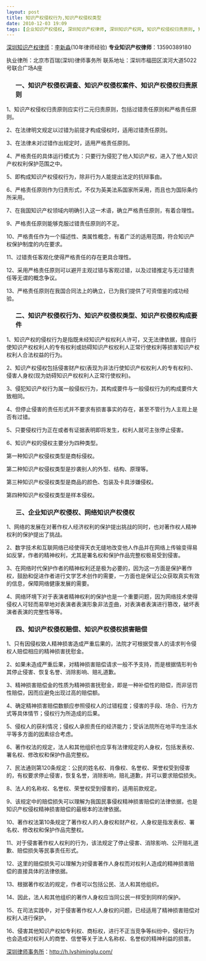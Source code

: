 ```yaml
---
layout: post
title: 知识产权侵权行为,知识产权侵权类型
date: 2010-12-03 19:09
tags: [企业知识产权侵权, 深圳知识产权律师, 深圳知识产权网, 知识产权侵权归责原则, 知识产权侵权损害赔偿, 知识产权侵权构成要件, 知识产权侵权案件, 知识产权侵权调查, 知识产权侵权赔偿, 网络知识产权侵权]
---
```

<a href="http://h.lvshiminglu.com/law/category/ipr" target="_blank">深圳知识产权律师</a>：<a href="http://h.lvshiminglu.com/ask" target="_blank">李新淼</a>(10年律师经验)
<strong>专业知识产权律师</strong>：13590389180

执业律所：北京市百瑞(深圳)律师事务所
联系地址：深圳市福田区滨河大道5022号联合广场A座
<ol>
<h3>一、知识产权侵权调查、知识产权侵权案件、知识产权侵权归责原则</h3>
</ol>
1、知识产权侵权归责原则应实行二元归责原则，包括过错责任原则和严格责任原则。

2、在法律明文规定以过错为前提才构成侵权时，适用过错责任原则。

3、在法律未对过错作出规定时，适用严格责任原则。

4、严格责任的具体运行模式为：只要行为侵犯了他人知识产权，进入了他人知识产权权利保护范围之中。

5、即构成知识产权侵权行为，除非行为人能提出法定的抗辩事由。

6、严格责任原则作为归责形式，不仅为英美法系国家所采用，而且也为国际条约所采用。

7、在我国知识产权领域内明确引入这一术语，确立严格责任原则，有着合理性。

9、严格责任原则能够克服过错责任原则的不足。

10、严格责任作为一个描述性、类属性概念，有着广泛的适用范围，符合知识产权保护制度的内在要求。

11、过错责任客观化使得严格责任的存在更具合理性。

12、采用严格责任原则可以避开主观过错与客观过错，以及过错推定与无过错责任等无谓的概念争议。

13、严格责任原则在我国合同法上的确立，已为我们提供了可资借鉴的成功经验。
<ol>
<h3>二、知识产权侵权行为、知识产权侵权类型、知识产权侵权构成要件</h3>
</ol>
1、知识产权的侵权行为是指既未经知识产权权利人许可，又无法律依据，擅自行使知识产权权利人的专有权利或妨碍知识产权权利人正常行使权利等损害知识产权权利人合法权益的行为。

2、知识产权侵权包括侵害财产权(表现为非法行使知识产权权利人的专有权利)、侵害人身权(现为妨碍知识产权权利人正常行使权利)。

3、侵犯知识产权行为属一般侵权行为，其构成要件与一般侵权行为的构成要件大致相同。

4、但停止侵害的责任形式并不要求有损害事实的存在，甚至不管行为人主观上是否有过错。

5、只要侵权行为正在或者有证据表明即将发生，权利人就可主张停止侵害。

6、知识产权的侵权主要分为四种类型。

第一种知识产权侵权类型是商标侵权。

第二种知识产权侵权类型是抄袭别人的外型、结构、原理等。

第三种知识产权侵权类型是商品的颜色、包装及卡具涉嫌侵权。

第四种知识产权侵权类型是样本侵权。
<ol>
<h3>三、企业知识产权侵权、网络知识产权侵权</h3>
</ol>
1、网络的发展在对著作权人经济权利的保护提出挑战的同时，也对著作权人精神权利的保护提出了挑战。

2、数字技术和互联网络已经使得天衣无缝地改变他人作品并在网络上传输变得易如反掌，作者的精神权利，尤其是署名权和保护作品完整权极易受到侵害。

3、在网络时代保护作者的精神权利还是极为必要的，因为这一方面是保护著作权，鼓励和促进作者进行文学艺术创作的需要，一方面也是保证公众获取真实有效的信息，保障网络健康发展的需要。

4、网络环境下对于表演者精神权利的保护也是一个重要问题，因为网络技术使得侵权人可轻而易举地对表演者表演形象非法歪曲，对表演者表演进行篡改，破坏表演者表演的完整性等等。
<ol>
<h3>四、知识产权侵权赔偿、知识产权侵权损害赔偿</h3>
</ol>
1、只有因侵权致人精神损害造成严重后果的，法院才可根据受害人的请求判令侵权人赔偿相应的精神损害抚慰金。

2、如果未造成严重后果，对精神损害赔偿请求一般不予支持，而是根据情形判令其停止侵害、恢复名誉、消除影响、赔礼道歉。

3、精神损害赔偿金的性质为精神损害抚慰金，即是一种补偿性的赔偿，而非惩罚性赔偿，因而应避免出现过高的赔偿额。

4、确定精神损害赔偿数额应参照侵权人的过错程度；侵害的手段、场合、行为方式等具体情节；侵权行为所造成的后果。

5、侵权人的获利情况；侵权人承担责任的经济能力；受诉法院所在地平均生活水平等多方面的因素综合考虑。

6、著作权法的规定，法人和其他组织也应享有法律规定的人身权，包括发表权、署名权、修改权和保护作品完整权。

7、民法通则第120条规定：公民的姓名权、肖像权、名誉权、荣誉权受到侵害的，有权要求停止侵害，恢复名誉，消除影响，赔礼道歉，并可以要求赔偿损失。

8、法人的名称权、名誉权、荣誉权受到侵害的，适用前款规定。

9、该规定中的赔偿损失可以理解为我国民事侵权精神损害赔偿的法律依据，也是知识产权侵权精神损害赔偿的最根本的法律依据。

10、著作权法第10条规定了著作权人的人身权和财产权，人身权是指发表权、署名权、修改权和保护作品完整权。

11、对于侵害著作权人权利的行为，该法规定了停止侵害、消除影响、公开赔礼道歉、赔偿损失等民事责任形式。

12、这里的赔偿损失可以理解为对侵害著作人身权而对权利人造成的精神损害赔偿的直接具体的法律依据。

13、根据著作权法的规定，作者可以包括公民、法人和其他组织。

14、因此，法人和其他组织的著作人身权应当同公民一样受到同样的保护。

15、在司法实践中，对于侵害著作权人人身权的问题，已经适用了精神损害赔偿对权利人进行保护。

16、侵害其他知识产权如专利权、商标权，进行不正当竞争等纠纷中，侵权行为也会造成对权利人的商誉、信誉等关于法人名称权、名誉权的精神利益的损害。

<a href="http://h.lvshiminglu.com/">深圳律师事务所</a>：<a href="http://h.lvshiminglu.com/">http://h.lvshiminglu.com/</a>

